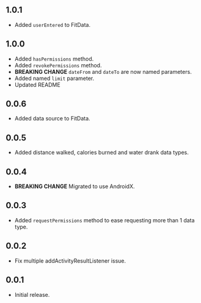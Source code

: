 ## 1.0.1

* Added `userEntered` to FitData.

## 1.0.0

* Added `hasPermissions` method.
* Added `revokePermissions` method.
*  **BREAKING CHANGE** `dateFrom` and `dateTo` are now named parameters.
* Added named `limit` parameter.
* Updated README

## 0.0.6

* Added data source to FitData.
  
## 0.0.5

* Added distance walked, calories burned and water drank data types.

## 0.0.4

*  **BREAKING CHANGE** Migrated to use AndroidX.

## 0.0.3

* Added `requestPermissions` method to ease requesting more than 1 data type.

## 0.0.2

* Fix multiple addActivityResultListener issue.

## 0.0.1

* Initial release.